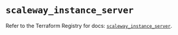 # `scaleway_instance_server`

Refer to the Terraform Registry for docs: [`scaleway_instance_server`](https://registry.terraform.io/providers/scaleway/scaleway/2.49.0/docs/resources/instance_server).
